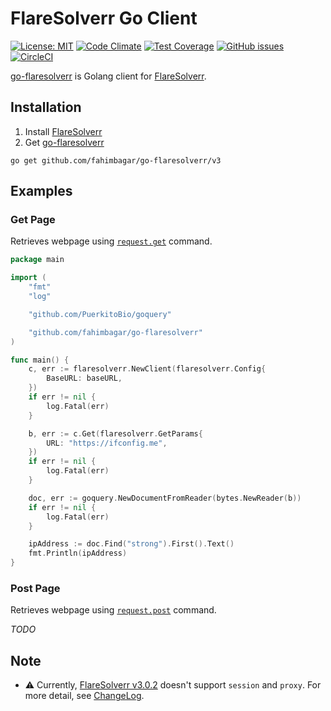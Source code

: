 # FlareSolverr Go Client

[![License: MIT](https://img.shields.io/badge/License-MIT-yellow.svg)](https://opensource.org/licenses/MIT)
[![Code Climate](https://codeclimate.com/github/fahimbagar/go-flaresolverr.png)](https://codeclimate.com/github/fahimbagar/go-flaresolverr)
[![Test Coverage](https://api.codeclimate.com/v1/badges/c8eaaff0f761d4d1f09f/test_coverage)](https://codeclimate.com/github/fahimbagar/go-flaresolverr/test_coverage)
[![GitHub issues](https://img.shields.io/github/issues/fahimbagar/go-flaresolverr)](https://github.com/fahimbagar/go-flaresolverr/issues)
[![CircleCI](https://circleci.com/gh/fahimbagar/go-flaresolverr.svg?style=shield)](https://circleci.com/gh/fahimbagar/go-flaresolverr)

[go-flaresolverr](https://github.com/fahimbagar/go-flaresolverr) is Golang client for [FlareSolverr](https://github.com/FlareSolverr/FlareSolverr).

## Installation
1. Install [FlareSolverr](https://github.com/FlareSolverr/FlareSolverr#installation)
2. Get [go-flaresolverr](https://github.com/fahimbagar/go-flaresolverr)
```shell
go get github.com/fahimbagar/go-flaresolverr/v3
```

## Examples

### Get Page
Retrieves webpage using [`request.get`](https://github.com/FlareSolverr/FlareSolverr#-requestget) command.

```go
package main

import (
	"fmt"
	"log"

	"github.com/PuerkitoBio/goquery"

	"github.com/fahimbagar/go-flaresolverr"
)

func main() {
	c, err := flaresolverr.NewClient(flaresolverr.Config{
		BaseURL: baseURL,
	})
	if err != nil {
		log.Fatal(err)
	}

	b, err := c.Get(flaresolverr.GetParams{
		URL: "https://ifconfig.me",
	})
	if err != nil {
		log.Fatal(err)
	}

	doc, err := goquery.NewDocumentFromReader(bytes.NewReader(b))
	if err != nil {
		log.Fatal(err)
	}

	ipAddress := doc.Find("strong").First().Text()
	fmt.Println(ipAddress)
}
```

### Post Page
Retrieves webpage using [`request.post`](https://github.com/FlareSolverr/FlareSolverr#-requestpost) command.

_TODO_

## Note

- :warning: Currently, [FlareSolverr v3.0.2](https://github.com/FlareSolverr/FlareSolverr/releases/tag/v3.0.2)
doesn't support `session` and `proxy`.
For more detail, see [ChangeLog](https://github.com/FlareSolverr/FlareSolverr/blob/master/CHANGELOG.md#v300-20230104).
